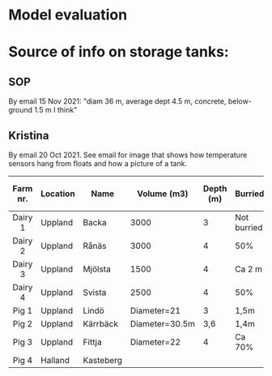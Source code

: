 # Model evaluation

# Source of info on storage tanks:

## SOP
By email 15 Nov 2021:
"diam 36 m, average dept 4.5 m, concrete, below-ground 1.5 m I think"

## Kristina
By email 20 Oct 2021. 
See email for image that shows how temperature sensors hang from floats and how a picture of a tank.

|  Farm nr.  |   Location  |   Name       |   Volume (m3)     |   Depth (m)  |   Burried      |   Storage period (month)  |   Logs (nr) |
|:----------:|-------------|--------------|-------------------|--------------|----------------|---------------------------|-------------|
| Dairy 1    |   Uppland   |   Backa      |   3000            |   3          |   Not burried  |   10                      |   2         |
|   Dairy 2  |   Uppland   |   Rånäs      |   3000            |   4          |   50%          |   2,5                     |   3         |
|   Dairy 3  |   Uppland   |   Mjölsta    |   1500            |   4          |   Ca 2 m       |                           |   2         |
|   Dairy 4  |   Uppland   |   Svista     |   2500            |   4          |   50%          |   10                      |   2         |
|   Pig 1    |   Uppland   |   Lindö      |   Diameter=21     |   3          |   1,5m         |   6                       |   2         |
|   Pig 2    |   Uppland   |   Kärrbäck   |   Diameter=30.5m  |   3,6        |   1,4m         |   6                       |   3         |
|   Pig 3    |   Uppland   |   Fittja     |   Diameter=22     |   4          |   Ca 70%       |   10,5                    |   3         |
|   Pig 4    |   Halland   |   Kasteberg  |                   |              |                |                           |   2         |
